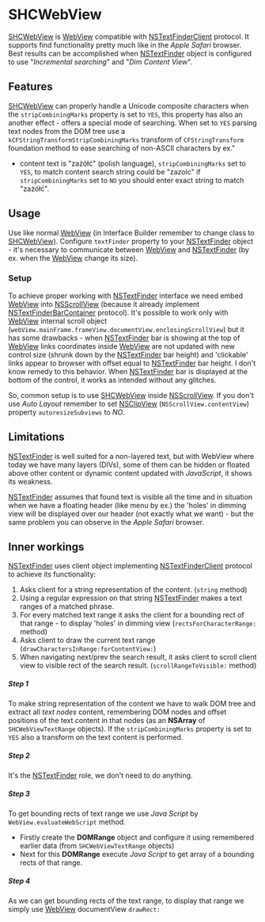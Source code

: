 SHCWebView
============

[SHCWebView](https://github.com/shc-vj/SHCWebView) is [WebView](https://developer.apple.com/library/mac/documentation/Cocoa/Reference/WebKit/Classes/WebView_Class/index.html) compatible with [NSTextFinderClient](https://developer.apple.com/library/mac/documentation/AppKit/Reference/NSTextFinderClient_Protocol/index.html) protocol. It supports find functionality pretty much like in the *Apple Safari* browser. Best results can be accomplished when [NSTextFinder](https://developer.apple.com/library/mac/documentation/AppKit/Reference/NSTextFinder_Class/index.html) object is configured to use "*Incremental searching*" and "*Dim Content View*".

## Features

[SHCWebView](https://github.com/shc-vj/SHCWebView) can properly handle a Unicode composite characters when the `stripCombiningMarks` property is set to `YES`, this property has also an another effect - offers a special mode of searching. When set to `YES` parsing text nodes from the DOM tree use a `kCFStringTransformStripCombiningMarks` transform of `CFStringTransform` foundation method to ease searching of non-ASCII characters by ex."
- content text is "zażółć" (polish language), `stripCombiningMarks` set to `YES`, to match content search string could be "zazolc" if `stripCombiningMarks` set to `NO` you should enter exact string to match "zażółć".

## Usage

Use like normal [WebView](https://developer.apple.com/library/mac/documentation/Cocoa/Reference/WebKit/Classes/WebView_Class/index.html) (in Interface Builder remember to change class to [SHCWebView](https://github.com/shc-vj/SHCWebView)).
Configure `textFinder` property to your [NSTextFinder](https://developer.apple.com/library/mac/documentation/AppKit/Reference/NSTextFinder_Class/index.html) object - it's necessary to communicate between [WebView](https://developer.apple.com/library/mac/documentation/Cocoa/Reference/WebKit/Classes/WebView_Class/index.html) and [NSTextFinder](https://developer.apple.com/library/mac/documentation/AppKit/Reference/NSTextFinder_Class/index.html) (by ex. when the [WebView](https://developer.apple.com/library/mac/documentation/Cocoa/Reference/WebKit/Classes/WebView_Class/index.html) change its size).

### Setup

To achieve proper working with [NSTextFinder](https://developer.apple.com/library/mac/documentation/AppKit/Reference/NSTextFinder_Class/index.html) interface we need embed [WebView](https://developer.apple.com/library/mac/documentation/Cocoa/Reference/WebKit/Classes/WebView_Class/index.html) into [NSScrollView](https://developer.apple.com/library/mac/documentation/Cocoa/Reference/ApplicationKit/Classes/NSScrollView_Class/index.html) (because it already implement [NSTextFinderBarContainer](https://developer.apple.com/library/mac/documentation/AppKit/Reference/NSTextFinderBarContainer_Protocol/index.html) protocol).
It's possible to work only with [WebView](https://developer.apple.com/library/mac/documentation/Cocoa/Reference/WebKit/Classes/WebView_Class/index.html) internal scroll object (`webView.mainFrame.frameView.documentView.enclosingScrollView`) but it has some drawbacks - when [NSTextFinder](https://developer.apple.com/library/mac/documentation/AppKit/Reference/NSTextFinder_Class/index.html) bar is showing at the top of [WebView](https://developer.apple.com/library/mac/documentation/Cocoa/Reference/WebKit/Classes/WebView_Class/index.html) links coordinates inside [WebView](https://developer.apple.com/library/mac/documentation/Cocoa/Reference/WebKit/Classes/WebView_Class/index.html) are not updated with new control size (shrunk down by the [NSTextFinder](https://developer.apple.com/library/mac/documentation/AppKit/Reference/NSTextFinder_Class/index.html) bar height) and 'clickable' links appear to browser with offset equal to [NSTextFinder](https://developer.apple.com/library/mac/documentation/AppKit/Reference/NSTextFinder_Class/index.html) bar height. I don't know remedy to this behavior. When [NSTextFinder](https://developer.apple.com/library/mac/documentation/AppKit/Reference/NSTextFinder_Class/index.html) bar is displayed at the bottom of the control, it works as intended without any glitches.

So, common setup is to use [SHCWebView](https://github.com/shc-vj/SHCWebView) inside [NSScrollView](https://developer.apple.com/library/mac/documentation/Cocoa/Reference/ApplicationKit/Classes/NSScrollView_Class/index.html). If you don't use *Auto Layout* remember to set [NSClipView](https://developer.apple.com/library/mac/documentation/Cocoa/Reference/ApplicationKit/Classes/NSClipView_Class/index.html) (`NSScrollView.contentView`) property `autoresizeSubviews` to *NO*.

## Limitations

[NSTextFinder](https://developer.apple.com/library/mac/documentation/AppKit/Reference/NSTextFinder_Class/index.html) is well suited for a non-layered text, but with WebView where today we have many layers (DIVs), some of them can be hidden or floated above other content or dynamic content updated with *JavaScript*, it shows its weakness.

[NSTextFinder](https://developer.apple.com/library/mac/documentation/AppKit/Reference/NSTextFinder_Class/index.html) assumes that found text is visible all the time and in situation when we have a floating header (like menu by ex.) the 'holes' in dimming view will be displayed over our header (not exactly what we want) - but the same problem you can observe in the *Apple Safari* browser.

## Inner workings

[NSTextFinder](https://developer.apple.com/library/mac/documentation/AppKit/Reference/NSTextFinder_Class/index.html) uses client object implementing [NSTextFinderClient](https://developer.apple.com/library/mac/documentation/AppKit/Reference/NSTextFinderClient_Protocol/index.html) protocol to achieve its functionality:

1. Asks client for a string representation of the content. (`string` method)
2. Using a regular expression on that string [NSTextFinder](https://developer.apple.com/library/mac/documentation/AppKit/Reference/NSTextFinder_Class/index.html) makes a text ranges of a matched phrase.
3. For every matched text range it asks the client for a bounding rect of that range - to display 'holes' in dimming view  (`rectsForCharacterRange:` method)
4. Asks client to draw the current text range (`drawCharactersInRange:forContentView:`)
5. When navigating next/prev the search result, it asks client to scroll client view to visible rect of the search result. (`scrollRangeToVisible:` method) 

##### Step 1 
To make string representation of the content we have to walk DOM tree and extract all *text nodes* content, remembering DOM nodes and offset positions of the text content in that nodes (as an **NSArray** of `SHCWebViewTextRange` objects). If the `stripCombiningMarks` property is set to `YES` also a transform on the text content is performed.

##### Step 2
It's the [NSTextFinder](https://developer.apple.com/library/mac/documentation/AppKit/Reference/NSTextFinder_Class/index.html) role, we don't need to do anything.

##### Step 3
To get bounding rects of text range we use _Java Script_ by `WebView.evaluateWebScript` method.
* Firstly create the **DOMRange** object and configure it using remembered earlier data (from `SHCWebViewTextRange` objects)
* Next for this **DOMRange** execute _Java Script_ to get array of a bounding rects of that range.

##### Step 4
As we can get bounding rects of the text range, to display that range we simply use [WebView](https://developer.apple.com/library/mac/documentation/Cocoa/Reference/WebKit/Classes/WebView_Class/index.html) documentView `drawRect:`



